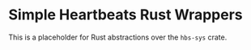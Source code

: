 # Simple Heartbeats Rust Wrappers

This is a placeholder for Rust abstractions over the `hbs-sys` crate.
